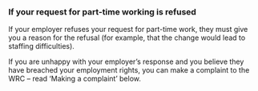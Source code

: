 ###  **If your request for part-time working is refused**

If your employer refuses your request for part-time work, they must give you a
reason for the refusal (for example, that the change would lead to staffing
difficulties).

If you are unhappy with your employer’s response and you believe they have
breached your employment rights, you can make a complaint to the WRC – read
‘Making a complaint’ below.
